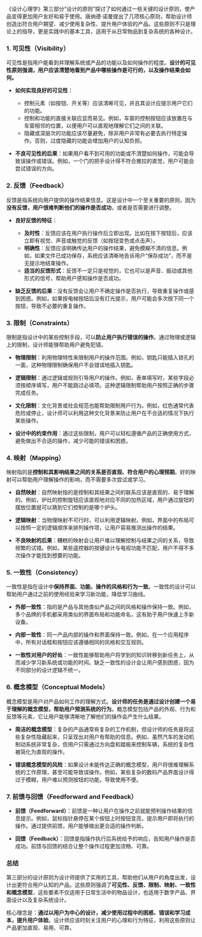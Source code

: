 《设计心理学》第三部分“设计的原则”探讨了如何通过一些关键的设计原则，使产品变得更加用户友好和易于使用。唐纳德·诺曼提出了几项核心原则，帮助设计师创造出符合用户期望、减少使用复杂性、提升用户体验的产品。这些原则不只是理论上的指导，更是实践中的基本工具，适用于从日常物品到复杂系统的各种设计。

### 1. 可见性（Visibility）
可见性是指用户能看到并理解系统或产品的功能以及如何操作的程度。**设计的可见性原则强调，用户应该清楚地看到产品中哪些操作是可行的，以及操作结果会如何。**

- **如何实现良好的可见性**：
  - 控制元素（如按钮、开关等）应该清晰可见，并且其设计应提示用户它们的功能。
  - 控制和功能的直接关联应显而易见。例如，车窗的控制按钮应该放置在与车窗相邻的位置，以便用户可以直观地理解它们之间的关联。
  - 隐藏或深层次的功能应该尽量避免，除非用户非常有必要去执行特定操作。否则，过度隐藏的功能会增加用户的认知负担。

- **不良可见性的后果**：如果用户看不到可用的功能或不清楚如何操作，可能会导致误操作或错误。例如，一个门的把手设计得不符合推拉的直觉，用户可能会尝试错误的方向。

### 2. 反馈（Feedback）
反馈是指系统向用户提供的操作结果信息。这是设计中一个至关重要的原则，因为**没有反馈，用户很难判断他们的操作是否成功**，或者是否需要进行调整。

- **良好反馈的特征**：
  - **及时性**：反馈应该在用户执行操作后立即出现。比如在按下按钮后，应该立即有视觉、声音或触觉的反馈（如按钮变色或点击声）。
  - **明确性**：反馈应该明确传达用户的操作结果，避免模糊不清的信息。例如，如果文件已成功保存，系统应该清晰地告诉用户“保存成功”，而不是无提示地结束操作。
  - **适当的反馈形式**：反馈不一定只是视觉的，它也可以是声音、振动或其他形式的信号，帮助用户感知操作是否成功。

- **缺乏反馈的后果**：没有反馈会让用户不确定操作是否执行，导致重复操作或感到困惑。例如，如果按电梯按钮后没有灯光提示，用户可能会多次按下同一个按钮，导致不必要的重复操作。

### 3. 限制（Constraints）
限制是指设计中的某些控制手段，可以**防止用户执行错误的操作**。通过物理或逻辑上的限制，设计师能够帮助用户避免犯错。

- **物理限制**：利用物理特性来限制用户的操作范围。例如，钥匙只能插入锁孔的一面，这种物理限制确保用户不会错误地插入钥匙。
- **逻辑限制**：通过逻辑或规则引导用户的操作。例如，表单填写时，某些字段必须按顺序填写，用户不能跳过必填项。这种逻辑限制帮助用户按照正确的步骤完成任务。
- **文化限制**：文化背景或社会规范也能帮助限制用户行为。例如，红色通常代表危险或停止，设计师可以利用这种文化背景来防止用户在不合适的情况下执行某些操作。

- **设计中的约束作用**：通过这些限制，用户可以轻松遵循产品的正确使用方式，避免做出不合适的操作，减少可能的错误和困惑。

### 4. 映射（Mapping）
映射指的是**控制和其影响结果之间的关系是否直观、符合用户的心理预期**。好的映射可以帮助用户理解操作的影响，而不需要多次尝试或学习。

- **自然映射**：自然映射指的是控制和其结果之间的联系应该是直观的、易于理解的。例如，炉灶的控制旋钮应该直观地对应不同的加热区域，用户通过旋钮的摆放位置就可以猜到它们控制的是哪个炉头。
- **逻辑映射**：当物理映射不可行时，可以利用逻辑映射。例如，界面中的布局可以按照一定的逻辑顺序来排列操作项，让用户容易推测出操作的结果。

- **不良映射的后果**：糟糕的映射会让用户难以理解控制与结果之间的关系，导致频繁的试错。例如，某些遥控器的按键设计与电视功能不匹配，用户不得不多次操作才能找到想要的功能。

### 5. 一致性（Consistency）
一致性是指在设计中**保持界面、功能、操作的风格和行为一致**。一致性的设计可以帮助用户通过之前的使用经验来学习新功能，降低学习曲线。

- **外部一致性**：指的是产品与其他类似产品之间的风格和操作保持一致。例如，多个品牌的手机都采用类似的界面布局和功能命名，这有助于用户快速上手新设备。
- **内部一致性**：同一产品内部的操作和界面保持一致。例如，在一个应用程序中，所有对话框和按钮应该遵循相同的风格和交互规则。

- **一致性对用户的好处**：一致性能够帮助用户将学到的知识转移到新任务上，从而减少学习新系统或功能的时间。缺乏一致性的设计会让用户感到困惑，因为不同部分的设计逻辑不统一。

### 6. 概念模型（Conceptual Models）
概念模型是用户对产品如何工作的理解方式。**设计师的任务是通过设计创建一个易于理解的概念模型，帮助用户预测系统的行为**。概念模型包括产品的外观、行为和反馈等元素，它让用户能够清晰地了解他们的操作会产生什么结果。

- **简洁的概念模型**：复杂的产品通常有复杂的工作机制，但设计师的任务是将这些复杂性隐藏起来，只呈现出对用户有帮助的信息。例如，虽然汽车的发动机制动系统非常复杂，但用户只需通过方向盘和踏板来控制车辆，系统的复杂性被简化为直观的操作。

- **错误概念模型的风险**：如果设计未能传达正确的概念模型，用户将很难理解系统的工作原理，甚至可能导致误操作。例如，某些复杂的数码产品界面设计得过于模糊，用户难以预测按钮的功能，导致使用不便。

### 7. 前馈与回馈（Feedforward and Feedback）
- **前馈（Feedforward）**：前馈是一种让用户在操作之前就能预判操作结果的信息提示。例如，鼠标指针悬停在某个按钮上时按钮变亮，提示用户即将执行的操作。通过提供前馈，用户能够做出更合适的操作判断。

- **回馈（Feedback）**：回馈是指操作执行后系统给予的响应，告知用户操作是否成功。前馈与回馈的结合让整个操作过程更加流畅、可靠。

### 总结
第三部分的设计原则为设计师提供了实用的工具，帮助他们从用户的角度出发，设计出更符合用户认知的产品。这些原则强调了**可见性、反馈、限制、映射、一致性和概念模型**，这些要素不仅适用于日常生活中的物品设计，也适用于数字产品、界面设计以及复杂系统设计。

核心理念是：**通过以用户为中心的设计，减少使用过程中的困惑、错误和学习成本，提升用户体验**。设计师应该时刻关注用户的心理和行为特征，利用这些原则让产品更加直观、易用、可靠。